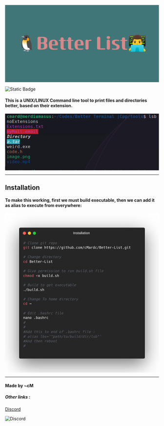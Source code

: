 
<img src="img/banner.png" align="center" alt="Alt text" title="Logo">

![Static Badge](https://img.shields.io/badge/Language-C++-blue)

<h4>This is a UNIX/LINUX Command line tool to print files and directories better, based on their extension.</h4>

<img src="img/preview.png" align="center" alt="Alt text" title="Preview">

<hr>
<h2>Installation</h2>
<h4>To make this working, first we must build executable, then we can add it as alias to execute from everywhere:</h4>
<img src="img/installation.png" align="center" alt="Alt text" title="Installation">

<hr>
<h4>Made by ~cM</h4>
<h5>Other links : </h5>
<a href="https://discord.gg/5W4XtHkc6g">Discord</a>

![Discord](https://img.shields.io/discord/1051030547402588170)